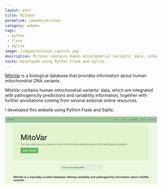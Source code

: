 ```yaml
---
layout: post
title: MitoVar
permalink: /webdev/mitovar
category: webdev
tags: 
 - python
 - flask
 - sqlite
image: /images/mitovar_capture.jpg
description: MitoVar contains human mitochondrial variants' data, integrated with pathogenicity predictions and variability information. 
techs: Developed using Python Flask and Sqlite.
---
```

[MitoVar](http://mitovar.uniba.it) is a biological database that provides information about human mitochondrial DNA variants.  

MitoVar contains human mitochondrial variants' data, which are integrated with pathogenicity predictions and variability information, together with further annotations coming from several external online resources.  

I developed this website using Python Flask and Sqlite.  

[![MitoVar](/images/mitovar_capture.jpg)](http://mitovar.uniba.it)  
